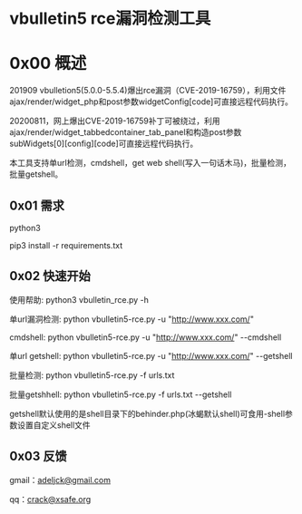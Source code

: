 # vbulletin5 rce漏洞检测工具



# 0x00 概述

201909 vbulletion5(5.0.0-5.5.4)爆出rce漏洞（CVE-2019-16759），利用文件ajax/render/widget_php和post参数widgetConfig[code]可直接远程代码执行。

20200811，网上爆出CVE-2019-16759补丁可被绕过，利用ajax/render/widget_tabbedcontainer_tab_panel和构造post参数subWidgets[0][config][code]可直接远程代码执行。

本工具支持单url检测，cmdshell，get web shell(写入一句话木马)，批量检测，批量getshell。



## 0x01 需求

python3

pip3 install -r requirements.txt



## 0x02 快速开始

使用帮助: python3 vbulletin_rce.py -h




单url漏洞检测: python vbulletin5-rce.py -u "http://www.xxx.com/"



cmdshell: python vbulletin5-rce.py -u "http://www.xxx.com/" --cmdshell


单url getshell: python vbulletin5-rce.py -u "http://www.xxx.com/" --getshell


批量检测: python vbulletin5-rce.py -f urls.txt



批量getshhell: python vbulletin5-rce.py -f urls.txt --getshell


getshell默认使用的是shell目录下的behinder.php(冰蝎默认shell)可食用-shell参数设置自定义shell文件

## 0x03 反馈


gmail：[adeljck@gmail.com](mailto:adeljck@gmail.com)

qq：[crack@xsafe.org](mailto:crack@xsafe.org)